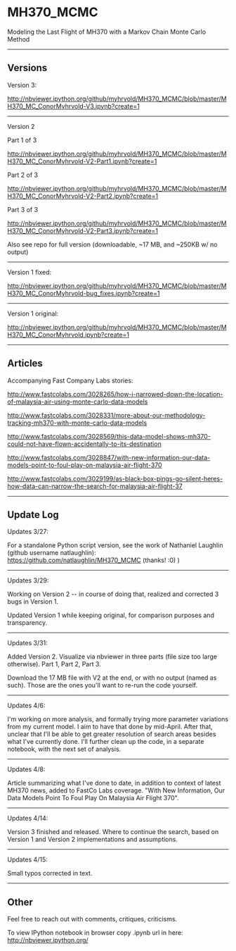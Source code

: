 MH370_MCMC
==========

Modeling the Last Flight of MH370 with a Markov Chain Monte Carlo Method



-------------------------------------------------------------------------------------------
Versions
-------------------------------------------------------------------------------------------

Version 3:

http://nbviewer.ipython.org/github/myhrvold/MH370_MCMC/blob/master/MH370_MC_ConorMyhrvold-V3.ipynb?create=1

-------------------------------------------------------------------------------------------

Version 2

Part 1 of 3

http://nbviewer.ipython.org/github/myhrvold/MH370_MCMC/blob/master/MH370_MC_ConorMyhrvold-V2-Part1.ipynb?create=1

Part 2 of 3 

http://nbviewer.ipython.org/github/myhrvold/MH370_MCMC/blob/master/MH370_MC_ConorMyhrvold-V2-Part2.ipynb?create=1

Part 3 of 3

http://nbviewer.ipython.org/github/myhrvold/MH370_MCMC/blob/master/MH370_MC_ConorMyhrvold-V2-Part3.ipynb?create=1

Also see repo for full version (downloadable, ~17 MB, and ~250KB w/ no output)

-------------------------------------------------------------------------------------------

Version 1 fixed: 


http://nbviewer.ipython.org/github/myhrvold/MH370_MCMC/blob/master/MH370_MC_ConorMyhrvold-bug_fixes.ipynb?create=1

-------------------------------------------------------------------------------------------


Version 1 original: 


http://nbviewer.ipython.org/github/myhrvold/MH370_MCMC/blob/master/MH370_MC_ConorMyhrvold.ipynb?create=1


-------------------------------------------------------------------------------------------
Articles
-------------------------------------------------------------------------------------------

Accompanying Fast Company Labs stories:

http://www.fastcolabs.com/3028265/how-i-narrowed-down-the-location-of-malaysia-air-using-monte-carlo-data-models

http://www.fastcolabs.com/3028331/more-about-our-methodology-tracking-mh370-with-monte-carlo-data-models

http://www.fastcolabs.com/3028569/this-data-model-shows-mh370-could-not-have-flown-accidentally-to-its-destination

http://www.fastcolabs.com/3028847/with-new-information-our-data-models-point-to-foul-play-on-malaysia-air-flight-370

http://www.fastcolabs.com/3029199/as-black-box-pings-go-silent-heres-how-data-can-narrow-the-search-for-malaysia-air-flight-37

-------------------------------------------------------------------------------------------
Update Log
-------------------------------------------------------------------------------------------
Updates 3/27:

For a standalone Python script version, see the work of Nathaniel Laughlin (github username natlaughlin): https://github.com/natlaughlin/MH370_MCMC (thanks! :0) )

-------------------------------------------------------------------------------------------
Updates 3/29:

Working on Version 2 -- in course of doing that, realized and corrected 3 bugs in Version 1.

Updated Version 1 while keeping original, for comparison purposes and transparency.

-------------------------------------------------------------------------------------------

Updates 3/31:

Added Version 2. Visualize via nbviewer in three parts (file size too large otherwise). 
Part 1, Part 2, Part 3.

Download the 17 MB file with V2 at the end, or with no output (named as such). Those are the ones you'll want to re-run the code yourself.

-------------------------------------------------------------------------------------------

Updates 4/6:

I'm working on more analysis, and formally trying more parameter variations from my current model. I aim to have that done by mid-April. After that, unclear that I'll be able to get greater resolution of search areas besides what I've currently done. I'll further clean up the code, in a separate notebook, with the next set of analysis.

-------------------------------------------------------------------------------------------

Updates 4/8:

Article summarizing what I've done to date, in addition to context of latest MH370 news, added to FastCo Labs coverage. "With New Information, Our Data Models Point To Foul Play On Malaysia Air Flight 370".

-------------------------------------------------------------------------------------------

Updates 4/14:

Version 3 finished and released. Where to continue the search, based on Version 1 and Version 2 implementations and assumptions.

-------------------------------------------------------------------------------------------

Updates 4/15:

Small typos corrected in text.

-------------------------------------------------------------------------------------------
Other
-------------------------------------------------------------------------------------------
Feel free to reach out with comments, critiques, criticisms.

To view IPython notebook in browser copy .ipynb url in here: http://nbviewer.ipython.org/
